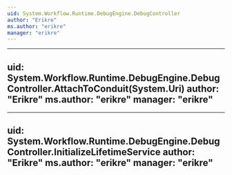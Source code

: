 ```yaml
---
uid: System.Workflow.Runtime.DebugEngine.DebugController
author: "Erikre"
ms.author: "erikre"
manager: "erikre"
---
```


---
uid: System.Workflow.Runtime.DebugEngine.DebugController.AttachToConduit(System.Uri)
author: "Erikre"
ms.author: "erikre"
manager: "erikre"
---

---
uid: System.Workflow.Runtime.DebugEngine.DebugController.InitializeLifetimeService
author: "Erikre"
ms.author: "erikre"
manager: "erikre"
---

